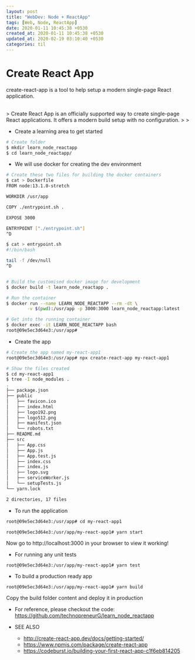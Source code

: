```yaml
---
layout: post
title: "WebDev: Node + ReactApp"
tags: [Web, Node, ReactApp]
date: 2020-01-11 10:45:38 +0530
created_at: 2020-01-11 10:45:38 +0530
updated_at: 2020-02-19 03:10:40 +0530
categories: til
---
```



Create React App
===
create-react-app is a tool to help setup a modern single-page React application.

<br/>
> Create React App is an officially supported way to create single-page React applications. It offers a modern build setup with no configuration.
>
> <https://create-react-app.dev/docs/getting-started>
<br/>

* Create a learning area to get started

```bash
# Create folder
$ mkdir learn_node_reactapp
$ cd learn_node_reactapp/
```

* We will use docker for creating the dev environment

```bash
# Create these two files for building the docker containers
$ cat > Dockerfile 
FROM node:13.1.0-stretch

WORKDIR /usr/app

COPY ./entrypoint.sh .

EXPOSE 3000

ENTRYPOINT ["./entrypoint.sh"]
^D

$ cat > entrypoint.sh 
#!/bin/bash

tail -f /dev/null
^D


# Build the customised docker image for development
$ docker build -t learn_node_reactapp .

# Run the container
$ docker run --name LEARN_NODE_REACTAPP --rm -dt \
		-v $(pwd):/usr/app -p 3000:3000 learn_node_reactapp:latest

# Get into the running container
$ docker exec -it LEARN_NODE_REACTAPP bash
root@09e5ec3d64e3:/usr/app#
```

* Create the app

```bash
# Create the app named my-react-app1
root@09e5ec3d64e3:/usr/app# npx create-react-app my-react-app1

# Show the files created
$ cd my-react-app1
$ tree -I node_modules .
.
├── package.json
├── public
│   ├── favicon.ico
│   ├── index.html
│   ├── logo192.png
│   ├── logo512.png
│   ├── manifest.json
│   └── robots.txt
├── README.md
├── src
│   ├── App.css
│   ├── App.js
│   ├── App.test.js
│   ├── index.css
│   ├── index.js
│   ├── logo.svg
│   ├── serviceWorker.js
│   └── setupTests.js
└── yarn.lock

2 directories, 17 files
```

* To run the application

```bash
root@09e5ec3d64e3:/usr/app# cd my-react-app1

root@09e5ec3d64e3:/usr/app/my-react-app1# yarn start
```

Now go to http://localhost:3000 in your browser to view it working!

* For running any unit tests

```
root@09e5ec3d64e3:/usr/app/my-react-app1# yarn test
```

* To build a production ready app

```
root@09e5ec3d64e3:/usr/app/my-react-app1# yarn build
```
Copy the build folder content and deploy it in production

* For reference, please checkout the code:
<https://github.com/technopreneurG/learn_node_reactapp>

* SEE ALSO
  * <http://create-react-app.dev/docs/getting-started/>
  * <https://www.npmjs.com/package/create-react-app>
  * <https://codeburst.io/building-your-first-react-app-c1f6eb814205>
